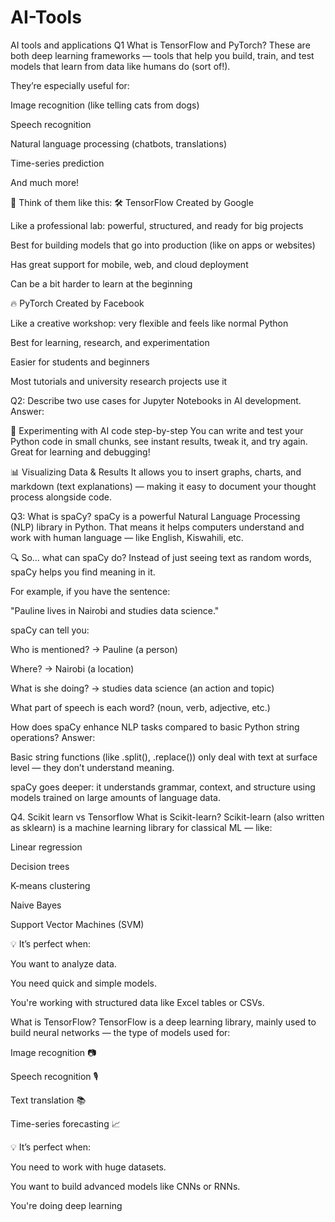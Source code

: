 # AI-Tools
AI tools and applications
Q1 What is TensorFlow and PyTorch?
These are both deep learning frameworks — tools that help you build, train, and test models that learn from data like humans do (sort of!).

They’re especially useful for:

Image recognition (like telling cats from dogs)

Speech recognition

Natural language processing (chatbots, translations)

Time-series prediction

And much more!

🧠 Think of them like this:
🛠️ TensorFlow
Created by Google

Like a professional lab: powerful, structured, and ready for big projects

Best for building models that go into production (like on apps or websites)

Has great support for mobile, web, and cloud deployment

Can be a bit harder to learn at the beginning

🔥 PyTorch
Created by Facebook

Like a creative workshop: very flexible and feels like normal Python

Best for learning, research, and experimentation

Easier for students and beginners

Most tutorials and university research projects use it

Q2: Describe two use cases for Jupyter Notebooks in AI development.
Answer:

🧪 Experimenting with AI code step-by-step
You can write and test your Python code in small chunks, see instant results, tweak it, and try again. Great for learning and debugging!

📊 Visualizing Data & Results
It allows you to insert graphs, charts, and markdown (text explanations) — making it easy to document your thought process alongside code.


Q3: 
What is spaCy?
spaCy is a powerful Natural Language Processing (NLP) library in Python.
That means it helps computers understand and work with human language — like English, Kiswahili, etc.

🔍 So… what can spaCy do?
Instead of just seeing text as random words, spaCy helps you find meaning in it.

For example, if you have the sentence:

"Pauline lives in Nairobi and studies data science."

spaCy can tell you:

Who is mentioned? → Pauline (a person)

Where? → Nairobi (a location)

What is she doing? → studies data science (an action and topic)

What part of speech is each word? (noun, verb, adjective, etc.)


How does spaCy enhance NLP tasks compared to basic Python string operations?
Answer:

Basic string functions (like .split(), .replace()) only deal with text at surface level — they don’t understand meaning.

spaCy goes deeper: it understands grammar, context, and structure using models trained on large amounts of language data.

Q4. Scikit learn vs Tensorflow
What is Scikit-learn?
Scikit-learn (also written as sklearn) is a machine learning library for classical ML — like:

Linear regression

Decision trees

K-means clustering

Naive Bayes

Support Vector Machines (SVM)

💡 It’s perfect when:

You want to analyze data.

You need quick and simple models.

You're working with structured data like Excel tables or CSVs.


What is TensorFlow?
TensorFlow is a deep learning library, mainly used to build neural networks — the type of models used for:

Image recognition 📷

Speech recognition 🎙️

Text translation 📚

Time-series forecasting 📈

💡 It’s perfect when:

You need to work with huge datasets.

You want to build advanced models like CNNs or RNNs.

You're doing deep learning
